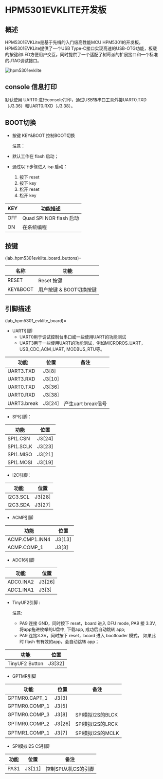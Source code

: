 # HPM5301EVKLITE开发板

## 概述

HPM5301EVKLite是基于先楫的入门级高性能MCU HPM5301的开发板。HPM5301EVKLite提供了一个USB Type-C接口实现高速的USB-OTG功能，板载的按键和LED方便用户交互，同时提供了一个适配了树莓派的扩展接口和一个标准的JTAG调试接口。

![hpm5301evklite](doc/hpm5301evklite.png "hpm5301evklite")

## console 信息打印

默认使用 UART0 进行console打印，通过USB转串口工具外接UART0.TXD（J3.36）和UART0.RXD（J3.38）。

## BOOT切换

- 按键 KEY&BOOT 控制BOOT切换

  注意：
- 默认工作在 flash 启动；
- 通过以下步骤进入 isp 启动：
  1. 按下 reset
  2. 按下 key
  3. 松开 reset
  4. 松开 key

|    KEY   | 功能描述                |
| -------- | ----------------------- |
|    OFF   | Quad SPI NOR flash 启动 |
|    ON    | 在系统编程               |

## 按键

(lab_hpm5301evklite_board_buttons)=

| 名称     | 功能                         |
| -------- | --------------------------- |
| RESET    | Reset 按键                   |
| KEY&BOOT | 用户按键 & BOOT切换按键      |

## 引脚描述

(lab_hpm5301_evklite_board)=

- UART引脚
  - UART0用于调试控制台串口或一些使用UART的功能测试
  - UART3用于一些使用UART的功能测试，例如MICROROS_UART，USB_CDC_ACM_UART, MODBUS_RTU等。

| 功能      | 位置   | 备注     |
| --------- | ------ |  ------ |
| UART3.TXD | J3[8]  |
| UART3.RXD | J3[10] |
| UART0.TXD | J3[36] |
| UART0.RXD | J3[38] |
| UART3.break | J3[24]  | 产生uart break信号|

- SPI引脚：

| 功能      | 位置    |
| --------- | ------ |
| SPI1.CSN  | J3[24] |
| SPI1.SCLK | J3[23] |
| SPI1.MISO | J3[21] |
| SPI1.MOSI | J3[19] |

- I2C引脚：

| 功能     | 位置   |
| -------- | ------|
| I2C3.SCL | J3[28] |
| I2C3.SDA | J3[27] |

- ACMP引脚

| 功能           | 位置   |
| -------------- | ------ |
| ACMP.CMP1.INN4 | J3[13] |
| ACMP.COMP_1    | J3[3]  |

- ADC16引脚

| 功能       | 位置    |
| ---------- | ------ |
| ADC0.INA2  | J3[26] |
| ADC1.INA1  | J3[3]  |

- TinyUF2引脚 :

  注意:
  - PA9 连接 GND，同时按下 reset，board 进入 DFU mode, PA9 接 3.3V, 将app拖进枚举的U盘中, 下载app, 成功后自动跳转 app;
  - PA9 连接3.3V，同时按下 reset，board 进入 bootloader 模式， 如果此时 flash 有有效的app，会自动跳转 app；

| 功能           | 位置    |
| -------------- | ------ |
| TinyUF2 Button | J3[32] |

- GPTMR引脚

| 功能          | 位置    |  备注 |
| ------------- | -----  | ------
| GPTMR0.CAPT_1 | J3[3]  |
| GPTMR0.COMP_1 | J3[5]  |
| GPTMR0.COMP_3 | J3[8]  | SPI模拟I2S的BLCK |
| GPTMR0.COMP_2 | J3[26] | SPI模拟I2S的LRCK |
| GPTMR1.COMP_1 | J3[7]  | SPI模拟I2S的MCLK |

- SPI模拟I2S CS引脚

| 功能 | 位置   |  备注 |
| ---- | ----- | ------ |
| PA31  | J3[11] | 控制SPI从机CS的引脚 |
